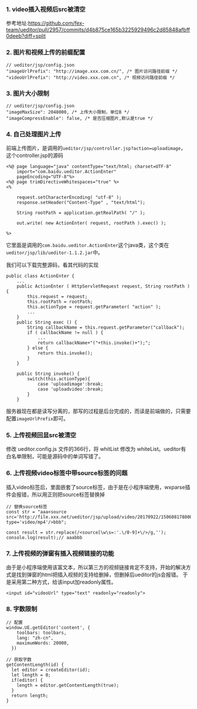 ### 1. video插入视频后src被清空
参考地址:https://github.com/fex-team/ueditor/pull/2957/commits/d4b875ce165b3225929496c2d85848afbff0deeb?diff=split
### 2. 图片和视频上传的前缀配置
```
// ueditor/jsp/config.json
"imageUrlPrefix": "http://image.xxx.com.cn/", /* 图片访问路径前缀 */
"videoUrlPrefix": "http://video.xxx.com.cn", /* 视频访问路径前缀 */
```
### 3. 图片大小限制
```
// ueditor/jsp/config.json
"imageMaxSize": 2048000, /* 上传大小限制，单位B */
"imageCompressEnable": false, /* 是否压缩图片,默认是true */
```
### 4. 自己处理图片上传
前端上传图片，是调用的`ueditor/jsp/controller.jsp?action=uploadimage`，这个controller.jsp的源码
```
<%@ page language="java" contentType="text/html; charset=UTF-8"
	import="com.baidu.ueditor.ActionEnter"
    pageEncoding="UTF-8"%>
<%@ page trimDirectiveWhitespaces="true" %>
<%

    request.setCharacterEncoding( "utf-8" );
	response.setHeader("Content-Type" , "text/html");
	
	String rootPath = application.getRealPath( "/" );
	
	out.write( new ActionEnter( request, rootPath ).exec() );
	
%>
```
它里面是调用的`com.baidu.ueditor.ActionEnter`这个java类，这个类在`ueditor/jsp/lib/ueditor-1.1.2.jar`中。

我们可以下载完整源码，看其代码的实现
```
public class ActionEnter {
	...
	public ActionEnter ( HttpServletRequest request, String rootPath ) {
		this.request = request;
		this.rootPath = rootPath;
        this.actionType = request.getParameter( "action" );
		...
	}
    public String exec () {
		String callbackName = this.request.getParameter("callback");
		if ( callbackName != null ) {
            ...
			return callbackName+"("+this.invoke()+");";
		} else {
			return this.invoke();
		}
	}
	
	public String invoke() {
        switch(this.actionType){
            case 'uploadimage':break;
            case 'uploadvideo':break;
        }
    }	
```
服务器现在都是读写分离的，那写的过程是后台完成的，而读是前端做的，只需要配置`imageUrlPrefix`即可。

### 5. 上传视频回显src被清空
修改 ueditor.config.js 文件的366行，将 whitList 修改为 whiteList。ueditor有白名单限制，可能是源码中的单词写错了。

### 6. 上传视频video标签中带source标签的问题
插入video标签后，里面嵌套了source标签，由于是在小程序端使用，wxparse插件会报错，所以用正则把source标签替换掉
```
// 替换source标签
const str = "aaa<source src='http://file.xxx.net/ueditor/jsp/upload/video/20170922/1506081788002070202.mp4' type='video/mp4'/>bbb";

const result = str.replace(/<source[\w\s=:'.\/0-9]+\/>/g,'');
console.log(result);// aaabbb
```
### 7. 上传视频的弹窗有插入视频链接的功能
由于是小程序端使用该富文本，所以第三方的视频链接肯定不支持，开始的解决方式是找到弹窗的html把插入视频的支持给删掉，但删掉后ueditor的js会报错。
于是采用第二种方式，给该input加readonly属性。	
```
<input id="videoUrl" type="text" readonly="readonly">
```
### 8. 字数限制
```
// 配置
window.UE.getEditor('content', {
    toolbars: toolbars,
    lang: "zh-cn",
    maximumWords: 20000,
  })
```
```
// 获取字数
getContentLength(id) {
  let editor = createEditor(id);
  let length = 0;
  if(editor) {
    length = editor.getContentLength(true);
  }
  return length;
}
```
